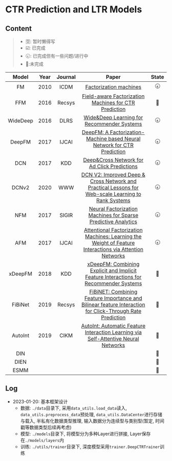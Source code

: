 # CTR Prediction and LTR Models

## Content

>- 🈳: 暂时懒得写
>- ☑️: 已完成    
>- 🕣: 已完成但有一些问题/进行中    
>- 🚫:未完成

|Model|Year|Journal|Paper|State|
|:-:|:-:|:-:|:-:|:-:|
|FM|2010|ICDM|[Factorization machines](https://www.csie.ntu.edu.tw/~b97053/paper/Rendle2010FM.pdf)|🕣|
|FFM|2016|Recsys|[Field-aware Factorization Machines for CTR Prediction](https://www.andrew.cmu.edu/user/yongzhua/conferences/ffm.pdf)|🚫|
|WideDeep|2016|DLRS|[Wide&Deep Learning for Recommender Systems](https://arxiv.org/abs/1606.07792)|🕣|
|DeepFM|2017|IJCAI|[DeepFM: A Factorization-Machine based Neural Network for CTR Prediction](https://arxiv.org/abs/1703.04247)|🕣|
|DCN|2017|KDD|[Deep&Cross Network for Ad Click Predictions](https://arxiv.org/abs/1708.05123)|🕣|
|DCNv2|2020|WWW|[DCN V2: Improved Deep & Cross Network and Practical Lessons for Web-scale Learning to Rank Systems](https://arxiv.org/pdf/2008.13535.pdf)|🕣|
|NFM|2017|SIGIR|[Neural Factorization Machines for Sparse Predictive Analytics](https://dl.acm.org/doi/abs/10.1145/3077136.3080777)|🕣|
|AFM|2017|IJCAI|[Attentional Factorization Machines: Learning the Weight of Feature Interactions via Attention Networks](https://arxiv.org/abs/1708.04617)|🕣|
|xDeepFM|2018|KDD|[xDeepFM: Combining Explicit and Implicit Feature Interactions for Recommender Systems]()|🚫|
|FiBiNet|2019|Recsys|[FiBiNET: Combining Feature Importance and Bilinear feature Interaction for Click-Through Rate Prediction](https://arxiv.org/pdf/1905.09433.pdf)|🚫|
|AutoInt|2019|CIKM|[AutoInt: Automatic Feature Interaction Learning via Self-Attentive Neural Networks](https://arxiv.org/abs/1810.11921)|🚫|
|DIN||||🚫|
|DIEN||||🚫|
|ESMM||||🚫|


## Log

- 2023-01-20: 基本框架设计
  - 数据: `./data`目录下, 采用`data_utils.load_data`读入, `data_utils.preprocess_data`预处理, `data_utils.DataCenter`进行存储与载入, 半私有化数据类型推理, 输入数据分为连续型与类别型(暂定, 时间戳等数据类型后续再考虑)
  - 模型: `./models`目录下, 将模型分为多种Layer进行拼接, Layer保存在`./models/layers`内
  - 训练: `./utils/trainer`目录下, 深度模型采用`trainer.DeepCTRTrainer`训练